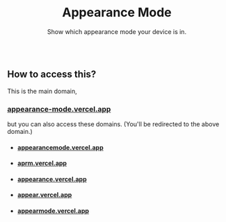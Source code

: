 <br>

<h1 align="center">Appearance Mode</h1>
<p align="center">Show which appearance mode your device is in.</p>

<br><br>

## How to access this?

This is the main domain,

### **[appearance-mode.vercel.app](https://appearance-mode.vercel.app)**<br>

but you can also access these domains. (You'll be redirected to the above domain.)

- #### [appearancemode.vercel.app](https://appearancemode.vercel.app)
- #### [aprm.vercel.app](https://aprm.vercel.app)
- #### [appearance.vercel.app](https://appearance.vercel.app)
- #### [appear.vercel.app](https://appear.vercel.app)
- #### [appearmode.vercel.app](https://appearmode.vercel.app)
